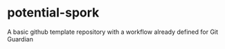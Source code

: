 ﻿# potential-spork
A basic github template repository with a workflow already defined for Git Guardian
